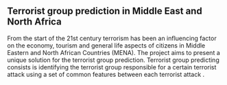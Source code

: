 Terrorist group prediction in Middle East and North Africa
-----------------------------------------------------------
From the start of the 21st century terrorism has been an influencing factor on the
economy, tourism and general life aspects of citizens in Middle Eastern and
North African Countries (MENA).
The project aims to present a unique solution for the terrorist group prediction.
Terrorist group predicting consists is identifying the terrorist group responsible
for a certain terrorist attack using a set of common features between each terrorist
attack .
